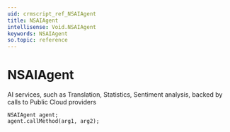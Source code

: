 ```yaml
---
uid: crmscript_ref_NSAIAgent
title: NSAIAgent
intellisense: Void.NSAIAgent
keywords: NSAIAgent
so.topic: reference
---
```


# NSAIAgent

AI services, such as Translation, Statistics, Sentiment analysis, backed by calls to Public Cloud providers

```crmscript
NSAIAgent agent;
agent.callMethod(arg1, arg2);
```
